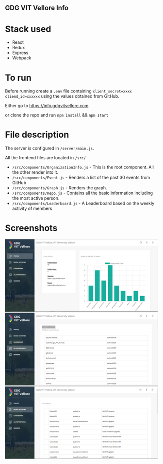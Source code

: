 ## GDG VIT Vellore Info

# Stack used

+ React
+ Redux
+ Express
+ Webpack

# To run
Before running create a `.env` file containing `client_secret=xxxx cliend_id=xxxxxx` using the values obtained from GitHub.

Either go to https://info.gdgvitvellore.com

or clone the repo and run `npm install` && `npm start`

# File description
The server is configured in `/server/main.js`.

All the frontend files are located in `/src/`

+ `/src/components/OrganizationInfo.js` - This is the root component. All the other render into it.
+ `/src/components/Event.js` - Renders a list of the past 30 events from GitHub
+ `/src/components/Graph.js` - Renders the graph.
+ `/src/components/Repo.js` -  Contains all the basic information including the most active person.
+ `/src/components/Leaderboard.js` - A Leaderboard based on the weekly activity of members

# Screenshots
![Alt text](/screenshots/screenshot1.PNG?raw=true "Screenshot 1")
![Alt text](/screenshots/screenshot2.PNG?raw=true "Screenshot 2")
![Alt text](/screenshots/screenshot3.PNG?raw=true "Screenshot 3")
